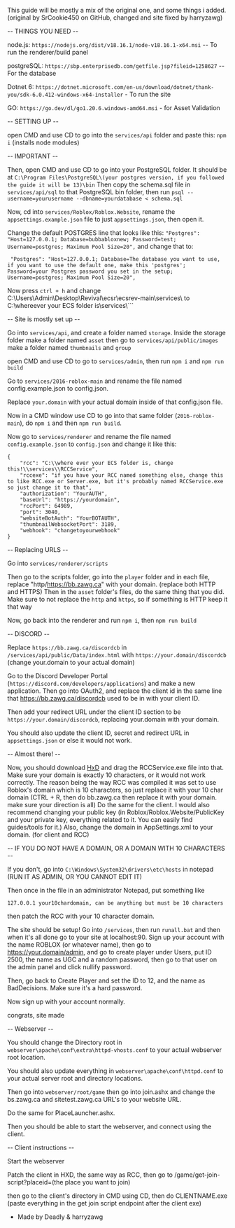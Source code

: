 This guide will be mostly a mix of the original one, and some things i added. (original by SrCookie450 on GitHub, changed and site fixed by harryzawg)

-- THINGS YOU NEED --

node.js: ```https://nodejs.org/dist/v18.16.1/node-v18.16.1-x64.msi``` -- To run the renderer/build panel

postgreSQL: ```https://sbp.enterprisedb.com/getfile.jsp?fileid=1258627``` -- For the database

Dotnet 6: ```https://dotnet.microsoft.com/en-us/download/dotnet/thank-you/sdk-6.0.412-windows-x64-installer``` - To run the site

GO: ```https://go.dev/dl/go1.20.6.windows-amd64.msi``` - for Asset Validation

-- SETTING UP --

open CMD and use CD to go into the 
```services/api``` folder and paste this:
 ```npm i``` (installs node modules)

-- IMPORTANT --

Then, open CMD and use CD to go into your PostgreSQL folder. It should be at 
```C:\Program Files\PostgreSQL\(your postgres version, if you followed the guide it will be 13)\bin```
Then copy the schema.sql file in ```services/api/sql``` to that PostgreSQL bin folder, then run
```psql --username=yourusername --dbname=yourdatabase < schema.sql```

Now, cd into ```services/Roblox/Roblox.Website```, rename the ```appsettings.example.json``` file to just ```appsettings.json```, then open it.

Change the default POSTGRES line that looks like this:
 ```"Postgres": "Host=127.0.0.1; Database=bubbabloxnew; Password=test; Username=postgres; Maximum Pool Size=20",``` 
and change that to:

``` "Postgres": "Host=127.0.0.1; Database=The database you want to use, if you want to use the default one, make this 'postgres'; Password=your Postgres password you set in the setup; Username=postgres; Maximum Pool Size=20",```

Now press ```ctrl + h``` and change C:\\Users\\Admin\\Desktop\\Revival\\ecsr\\ecsrev-main\\services\\ to C:\\whereever your ECS folder is\\services\\```

-- Site is mostly set up --

Go into ```services/api```, 
and create a folder named ```storage```.
Inside the storage folder make a folder named ```asset``` 
then go to ```services/api/public/images``` make a folder named ```thumbnails``` and ```group```

open CMD and use CD to go to ```services/admin```, then run ```npm i``` and ```npm run build```

Go to ```services/2016-roblox-main``` and rename the file named config.example.json to config.json.

Replace ```your.domain``` with your actual domain inside of that config.json file.

Now in a CMD window use CD to go into that same folder (```2016-roblox-main```), do ```npm i``` and then ```npm run build```.

Now go to ```services/renderer``` and rename the file named ```config.example.json``` to ```config.json``` and change it like this:
```
{
    "rcc": "C:\\where ever your ECS folder is, change this!\\services\\RCCService",
    "rccexe": "if you have your RCC named something else, change this to like RCC.exe or Server.exe, but it's probably named RCCService.exe so just change it to that",
    "authorization": "YourAUTH",
    "baseUrl": "https://yourdomain",
    "rccPort": 64989,
    "port": 3040,
    "websiteBotAuth": "YourBOTAUTH",
    "thumbnailWebsocketPort": 3189,
    "webhook": "changetoyourwebhook"
}
```
-- Replacing URLS --

Go into ```services/renderer/scripts```

Then go to the scripts folder, go into the ```player``` folder and in each file, replace "http/https://bb.zawg.ca" with your domain. (replace both HTTP and HTTPS)
Then in the ```asset``` folder's files, do the same thing that you did. Make sure to not replace the ```http``` and ```https```, so if something is HTTP keep it that way

Now, go back into the renderer and run ```npm i```, then ```npm run build```

-- DISCORD --

Replace ```https://bb.zawg.ca/discordcb``` in ```/services/api/public/Data/index.html``` 
with ```https://your.domain/discordcb``` (change your.domain to your actual domain)

Go to the Discord Developer Portal (```https://discord.com/developers/applications```) and make a new application.
Then go into OAuth2, and replace the client id in the same line that https://bb.zawg.ca/discordcb used to be in with your client ID.

Then add your redirect URL under the client ID section to be ```https://your.domain/discordcb```, replacing your.domain with your domain.

You should also update the client ID, secret and redirect URL in ```appsettings.json``` or else it would not work.

-- Almost there! --

Now, you should download [HxD](https://mh-nexus.de/en/downloads.php?product=HxD20) and drag the RCCService.exe file into that. Make sure your domain is exactly 10 characters, or it would not work correctly.
The reason being the way RCC was compiled it was set to use Roblox's domain which is 10 characters, so just replace it with your 10 char domain (CTRL + R, then do bb.zawg.ca then replace it with your domain. make sure your direction is all)
Do the same for the client. I would also recommend changing your public key (in Roblox/Roblox.Website/PublicKey and your private key, everything related to it. You can easily find guides/tools for it.)
Also, change the domain in AppSettings.xml to your domain. (for client and RCC)

-- IF YOU DO NOT HAVE A DOMAIN, OR A DOMAIN WITH 10 CHARACTERS --

If you don't, go into ```C:\Windows\System32\drivers\etc\hosts``` in notepad (RUN IT AS ADMIN, OR YOU CANNOT EDIT IT)

Then once in the file in an administrator Notepad, put something like 

```127.0.0.1 your10chardomain, can be anything but must be 10 characters```

then patch the RCC with your 10 character domain.

The site should be setup! Go into ```/services```, then run ```runall.bat``` and then when it's all done go to your site at localhost:90.
Sign up your account with the name ROBLOX (or whatever name), then go to https://your.domain/admin, and go to create player under Users, put ID 2500, the name as UGC and a random password, then go to that user on the admin panel and click nullify password.

Then, go back to Create Player and set the ID to 12, and the name as BadDecisions. Make sure it's a hard password.

Now sign up with your account normally.

congrats, site made

-- Webserver --

You should change the Directory root in ```webserver\apache\conf\extra\httpd-vhosts.conf``` to your actual webserver root location.

You should also update everything in ```webserver\apache\conf\httpd.conf``` to your actual server root and directory locations.

Then go into ```webserver/root/game``` then go into join.ashx and change the bs.zawg.ca and sitetest.zawg.ca URL's to your website URL.

Do the same for PlaceLauncher.ashx.

Then you should be able to start the webserver, and connect using the client.

-- Client instructions --

Start the webserver

Patch the client in HXD, the same way as RCC, then go to /game/get-join-script?placeid=(the place you want to join)

then go to the client's directory in CMD using CD, then do CLIENTNAME.exe (paste everything in the get join script endpoint after the client exe)

- Made by Deadly & harryzawg
